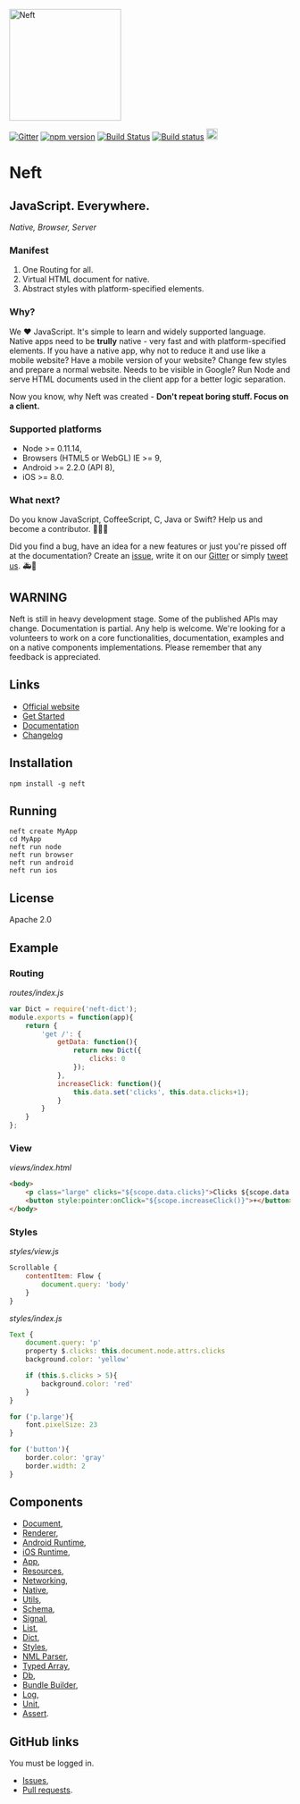 <a href="http://www.neft.io"><img src="http://www.neft.io/static/images/neft-white.svg" alt="Neft" width="200"></a>

[![Gitter](https://img.shields.io/gitter/room/nwjs/nw.js.svg)](https://gitter.im/Neft-io/neft)
[![npm version](https://badge.fury.io/js/neft.svg)](https://badge.fury.io/js/neft)
[![Build Status](https://travis-ci.org/Neft-io/neft.svg?branch=master)](https://travis-ci.org/Neft-io/neft)
[![Build status](https://ci.appveyor.com/api/projects/status/k3mj31b8406cwflv/branch/master?svg=true)](https://ci.appveyor.com/project/KrysKruk/neft/branch/master)
<a href="https://twitter.com/neft_io"><img src="https://g.twimg.com/about/feature-corporate/image/followbutton.png" alt="Twitter" height="20" /></a>

# Neft

## JavaScript. Everywhere.

*Native, Browser, Server*

### Manifest

1. One Routing for all.
2. Virtual HTML document for native.
3. Abstract styles with platform-specified elements.

### Why?

We ❤ ️JavaScript. It's simple to learn and widely supported language.
Native apps need to be **trully** native - very fast and with platform-specified elements.
If you have a native app, why not to reduce it and use like a mobile website?
Have a mobile version of your website? Change few styles and prepare a normal website.
Needs to be visible in Google? Run Node and serve HTML documents used in the client app for a better logic separation.

Now you know, why Neft was created - **Don't repeat boring stuff. Focus on a client.**

### Supported platforms

- Node >= 0.11.14,
- Browsers (HTML5 or WebGL) IE >= 9,
- Android >= 2.2.0 (API 8),
- iOS >= 8.0.

### What next?

Do you know JavaScript, CoffeeScript, C, Java or Swift? Help us and become a contributor. 🚀😃😎

Did you find a bug, have an idea for a new features or just you're pissed off at the documentation? Create an [issue](https://github.com/Neft-io/neft/issues), write it on our [Gitter](https://gitter.im/Neft-io/neft) or simply [tweet us](https://twitter.com/neft_io). 🚑💉

## WARNING

Neft is still in heavy development stage. Some of the published APIs may change. Documentation is partial. Any help is welcome. We're looking for a volunteers to work on a core functionalities, documentation, examples and on a native components implementations. Please remember that any feedback is appreciated.

## Links

- [Official website](http://www.neft.io/)
- [Get Started](http://www.neft.io/get-started/index.md)
- [Documentation](http://www.neft.io/docs/app/index.coffee.md)
- [Changelog](https://github.com/Neft-io/neft-cli/blob/master/CHANGELOG.md)

## Installation

```
npm install -g neft
```

## Running

```
neft create MyApp
cd MyApp
neft run node
neft run browser
neft run android
neft run ios
```

## License

Apache 2.0

## Example

### Routing

*routes/index.js*

```javascript
var Dict = require('neft-dict');
module.exports = function(app){
    return {
        'get /': {
            getData: function(){
                return new Dict({
                    clicks: 0
                });
            },
            increaseClick: function(){
                this.data.set('clicks', this.data.clicks+1);
            }
        }
    }
};
```

### View

*views/index.html*

```html
<body>
    <p class="large" clicks="${scope.data.clicks}">Clicks ${scope.data.clicks}</p>
    <button style:pointer:onClick="${scope.increaseClick()}">+</button>
</body>
```

### Styles

*styles/view.js*

```javascript
Scrollable {
    contentItem: Flow {
        document.query: 'body'
    }
}
```

*styles/index.js*

```javascript
Text {
    document.query: 'p'
    property $.clicks: this.document.node.attrs.clicks
    background.color: 'yellow'

    if (this.$.clicks > 5){
        background.color: 'red'
    }
}

for ('p.large'){
    font.pixelSize: 23
}

for ('button'){
    border.color: 'gray'
    border.width: 2
}
```

## Components

- [Document](https://github.com/Neft-io/neft-document),
- [Renderer](https://github.com/Neft-io/neft-renderer),
- [Android Runtime](https://github.com/Neft-io/neft-android-runtime),
- [iOS Runtime](https://github.com/Neft-io/neft-ios-runtime),
- [App](https://github.com/Neft-io/neft-app),
- [Resources](https://github.com/Neft-io/neft-resources),
- [Networking](https://github.com/Neft-io/neft-networking),
- [Native](https://github.com/Neft-io/neft-native),
- [Utils](https://github.com/Neft-io/neft-utils),
- [Schema](https://github.com/Neft-io/neft-schema),
- [Signal](https://github.com/Neft-io/neft-signal),
- [List](https://github.com/Neft-io/neft-list),
- [Dict](https://github.com/Neft-io/neft-dict),
- [Styles](https://github.com/Neft-io/neft-styles),
- [NML Parser](https://github.com/Neft-io/neft-nml-parser),
- [Typed Array](https://github.com/Neft-io/neft-typed-array),
- [Db](https://github.com/Neft-io/neft-db),
- [Bundle Builder](https://github.com/Neft-io/neft-bundle-builder),
- [Log](https://github.com/Neft-io/neft-log),
- [Unit](https://github.com/Neft-io/neft-unit),
- [Assert](https://github.com/Neft-io/neft-assert).

## GitHub links

You must be logged in.

- [Issues](https://github.com/issues?q=is%3Aissue+user%3ANeft-io+is%3Aopen),
- [Pull requests](https://github.com/issues?utf8=%E2%9C%93&q=is%3Apr+user%3ANeft-io+is%3Aopen+).
